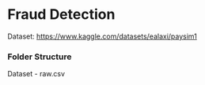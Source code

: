 # Fraud Detection

Dataset: https://www.kaggle.com/datasets/ealaxi/paysim1

### Folder Structure
Dataset
    - raw.csv


